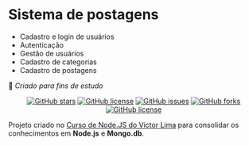 # Sistema de postagens
- Cadastro e login de usuários
- Autenticação
- Gestão de usuários
- Cadastro de categorias
- Cadastro de postagens


🚀 _Criado para fins de estudo_
<p align="center">
<a href="https://github.com/VanessaZanotti/Page-Nodejs/stargazers"><img alt="GitHub stars" src="https://img.shields.io/github/stars/VanessaZanotti/Page-Nodejs?style=plastic"></a>
<a href="https://github.com/VanessaZanotti/Page-Nodejs"><img alt="GitHub license" src="https://img.shields.io/badge/Exercise-For%20trainning-orange"></a>
<a href="https://github.com/VanessaZanotti/Page-Nodejs/issues"><img alt="GitHub issues" src="https://img.shields.io/github/issues/VanessaZanotti/Page-Nodejs?style=plastic"></a>
<a href="https://github.com/VanessaZanotti/Page-Nodejs/network"><img alt="GitHub forks" src="https://img.shields.io/github/forks/VanessaZanotti/Page-Nodejs?style=plastic"></a>
<a href="https://github.com/VanessaZanotti/Page-Nodejs"><img alt="GitHub license" src="https://img.shields.io/github/license/VanessaZanotti/Page-Nodejs?style=plastic"></a>
</p>


Projeto criado no [Curso de Node.JS do Victor Lima](https://www.youtube.com/watch?v=LLqq6FemMNQ&list=PLJ_KhUnlXUPtbtLwaxxUxHqvcNQndmI4B) para consolidar os conhecimentos em **Node.js** e **Mongo.db**.
